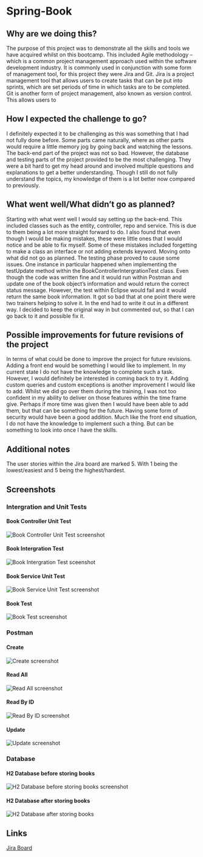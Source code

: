 # Spring-Book

## Why are we doing this?
The purpose of this project was to demonstrate all the skills and tools we have acquired whilst on this bootcamp. This included Agile methodology – which is a common project management approach used within the software development industry. It is commonly used in conjunction with some form of management tool, for this project they were Jira and Git.
Jira is a project management tool that allows users to create tasks that can be put into sprints, which are set periods of time in which tasks are to be completed. Git is another form of project management, also known as version control. This allows users to 

## How I expected the challenge to go?
I definitely expected it to be challenging as this was something that I had not fully done before. Some parts came naturally, where as other parts would require a little memory jog by going back and watching the lessons. The back-end part of the project was not so bad. However, the database and testing parts of the project provided to be the most challenging. They were a bit hard to get my head around and involved multiple questions and explanations to get a better understanding. Though I still do not fully understand the topics, my knowledge of them is a lot better now compared to previously.


## What went well/What didn’t go as planned?
Starting with what went well I would say setting up the back-end. This included classes such as the entity, controller, repo and service. This is due to them being a lot more straight forward to do. I also found that even though I would be making mistakes, these were little ones that I would notice and be able to fix myself. Some of these mistakes included forgetting to make a class an interface or not adding extends keyword.
Moving onto what did not go as planned. The testing phase proved to cause some issues. One instance in particular happened when implementing the testUpdate method within the BookControllerIntergrationTest class. Even though the code was written fine and it would run within Postman and update one of the book object’s information and would return the correct status message. However, the test within Eclipse would fail and it would return the same book information. It got so bad that at one point there were two trainers helping to solve it. In the end had to write it out in a different way. I decided to keep the original way in but commented out, so that I can go back to it and possible fix it.


## Possible improvements for future revisions of the project
In terms of what could be done to improve the project for future revisions. Adding a front end would be something I would like to implement. In my current state I do not have the knowledge to complete such a task. However, I would definitely be interested in coming back to try it.
Adding custom queries and custom exceptions is another improvement I would like to add. Whilst we did go over them during the training, I was not too confident in my ability to deliver on those features within the time frame give. Perhaps if more time was given then I would have been able to add them, but that can be something for the future.
Having some form of security would have been a good addition. Much like the front end situation, I do not have the knowledge to implement such a thing. But can be something to look into once I have the skills.


## Additional notes
The user stories within the Jira board are marked 5. With 1 being the lowest/easiest and 5 being the highest/hardest.

## Screenshots
### Intergration and Unit Tests
#### Book Controller Unit Test
![Book Controller Unit Test screenshot](https://github.com/jniles00/Spring-Book/blob/dev/Screenshots/Test/Book%20Controller%20Test%20Unit.png)

#### Book Intergration Test
![Book Intergration Test sceenshot](https://github.com/jniles00/Spring-Book/blob/dev/Screenshots/Test/Book%20Integration%20Test%20Results.png)

#### Book Service Unit Test
![Book Service Unit Test screenshot](https://github.com/jniles00/Spring-Book/blob/dev/Screenshots/Test/Book%20Service%20Unit%20Testing.png)

#### Book Test
![Book Test screenshot](https://github.com/jniles00/Spring-Book/blob/dev/Screenshots/Test/Book%20Test.png)

### Postman
#### Create
![Create screenshot](https://github.com/jniles00/Spring-Book/blob/dev/Screenshots/Postman/Postman%20-%20Create.png)

#### Read All
![Read All screenshot](https://github.com/jniles00/Spring-Book/blob/dev/Screenshots/Postman/Postman%20-%20Read%20All.png)

#### Read By ID
![Read By ID screenshot](https://github.com/jniles00/Spring-Book/blob/dev/Screenshots/Postman/Postman%20-%20Read%20By%20Id.png)

#### Update
![Update screenshot](https://github.com/jniles00/Spring-Book/blob/dev/Screenshots/Postman/Postman%20-%20Update.png)

### Database
#### H2 Database before storing books
![H2 Database before storing books screenshot](https://github.com/jniles00/Spring-Book/blob/dev/Screenshots/Database/h2-console%20screenshot_1.png)

#### H2 Database after storing books
![H2 Database after storing books](https://github.com/jniles00/Spring-Book/blob/dev/Screenshots/Database/h2-console%20screenshot_2.png)

## Links
[Jira Board](https://jorden00.atlassian.net/jira/software/projects/STP/boards/2/roadmap)
